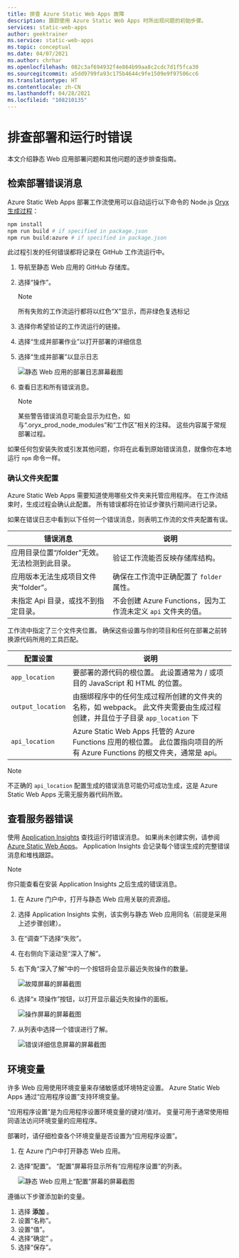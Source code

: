 ```yaml
---
title: 排查 Azure Static Web Apps 故障
description: 跟踪使用 Azure Static Web Apps 时所出现问题的初始步骤。
services: static-web-apps
author: geektrainer
ms.service: static-web-apps
ms.topic: conceptual
ms.date: 04/07/2021
ms.author: chrhar
ms.openlocfilehash: 082c3af694932f4e864b99aa8c2cdc7d1f5fca30
ms.sourcegitcommit: a5dd9799fa93c175b4644c9fe1509e9f97506cc6
ms.translationtype: HT
ms.contentlocale: zh-CN
ms.lasthandoff: 04/28/2021
ms.locfileid: "108210135"
---
```

# <a name="troubleshooting-deployment-and-runtime-errors"></a>排查部署和运行时错误

本文介绍静态 Web 应用部署问题和其他问题的逐步排查指南。

## <a name="retrieve-deployment-error-messages"></a>检索部署错误消息

Azure Static Web Apps 部署工作流使用可以自动运行以下命令的 Node.js [Oryx 生成过程](https://github.com/microsoft/Oryx/blob/master/doc/runtimes/nodejs.md#build)：

```bash
npm install
npm run build # if specified in package.json
npm run build:azure # if specified in package.json
```

此过程引发的任何错误都将记录在 GitHub 工作流运行中。

1. 导航至静态 Web 应用的 GitHub 存储库。
1. 选择“操作”。

    > [!NOTE]
    > 所有失败的工作流运行都将以红色“X”显示，而非绿色复选标记

1. 选择你希望验证的工作流运行的链接。
1. 选择“生成并部署作业”以打开部署的详细信息
1. 选择“生成并部署”以显示日志

    ![静态 Web 应用的部署日志屏幕截图](./media/troubleshooting/build-deploy-log.png)

1. 查看日志和所有错误消息。

    > [!NOTE]
    > 某些警告错误消息可能会显示为红色，如与“.oryx_prod_node_modules”和“工作区”相关的注释。  这些内容属于常规部署过程。

如果任何包安装失败或引发其他问题，你将在此看到原始错误消息，就像你在本地运行 `npm` 命令一样。

### <a name="confirm-folder-configuration"></a>确认文件夹配置

Azure Static Web Apps 需要知道使用哪些文件夹来托管应用程序。 在工作流结束时，生成过程会确认此配置。 所有错误都将在验证步骤执行期间进行记录。

如果在错误日志中看到以下任何一个错误消息，则表明工作流的文件夹配置有误。

| 错误消息 | 说明 |
| --- | --- |
|应用目录位置“/folder”无效。 无法检测到此目录。 | 验证工作流能否反映存储库结构。 |
| 应用版本无法生成项目文件夹“folder”。 | 确保在工作流中正确配置了 `folder` 属性。 |
| 未指定 Api 目录，或找不到指定目录。 | 不会创建 Azure Functions，因为工作流未定义 `api` 文件夹的值。 |

工作流中指定了三个文件夹位置。 确保这些设置与你的项目和任何在部署之前转换源代码所用的工具匹配。

| 配置设置 | 说明 |
| --- | --- |
| `app_location` | 要部署的源代码的根位置。 此设置通常为 / 或项目的 JavaScript 和 HTML 的位置。 |
| `output_location` | 由捆绑程序中的任何生成过程所创建的文件夹的名称，如 webpack。 此文件夹需要由生成过程创建，并且位于子目录 `app_location` 下 |
| `api_location` |Azure Static Web Apps 托管的 Azure Functions 应用的根位置。 此位置指向项目的所有 Azure Functions 的根文件夹，通常是 api。 |

> [!NOTE]
> 不正确的 `api_location` 配置生成的错误消息可能仍可成功生成，这是 Azure Static Web Apps 无需无服务器代码所致。

## <a name="review-server-errors"></a>查看服务器错误

使用 [Application Insights](../azure-monitor/app/app-insights-overview.md) 查找运行时错误消息。 如果尚未创建实例，请参阅[Azure Static Web Apps](monitor.md)。 Application Insights 会记录每个错误生成的完整错误消息和堆栈跟踪。

> [!NOTE]
> 你只能查看在安装 Application Insights 之后生成的错误消息。

1. 在 Azure 门户中，打开与静态 Web 应用关联的资源组。
1. 选择 Application Insights 实例，该实例与静态 Web 应用同名（前提是采用上述步骤创建）。
1. 在“调查”下选择“失败”。
1. 在右侧向下滚动至“深入了解”。
1. 右下角“深入了解”中的一个按钮将会显示最近失败操作的数量。

    ![故障屏幕的屏幕截图](./media/troubleshooting/app-insights-errors.png)

1. 选择“x 项操作”按钮，以打开显示最近失败操作的面板。

    ![操作屏幕的屏幕截图](./media/troubleshooting/app-insights-operations.png)

1. 从列表中选择一个错误进行了解。

    ![错误详细信息屏幕的屏幕截图](./media/troubleshooting/app-insights-details.png)

## <a name="environment-variables"></a>环境变量

许多 Web 应用使用环境变量来存储敏感或环境特定设置。 Azure Static Web Apps 通过“应用程序设置”支持环境变量。

“应用程序设置”是为应用程序设置环境变量的键对/值对。 变量可用于通常使用相同语法访问环境变量的应用程序。

部署时，请仔细检查各个环境变量是否设置为“应用程序设置”。

1. 在 Azure 门户中打开静态 Web 应用。
1. 选择“配置”。 “配置”屏幕将显示所有“应用程序设置”的列表。

    ![静态 Web 应用上“配置”屏幕的屏幕截图](media/troubleshooting/app-settings.png)

遵循以下步骤添加新的变量。

1. 选择 **添加** 。
1. 设置“名称”。
1. 设置“值”。
1. 选择“确定”  。
1. 选择“保存”。

